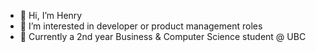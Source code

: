 - 👋 Hi, I’m Henry
- 👀 I’m interested in developer or product management roles
- 📖 Currently a 2nd year Business & Computer Science student @ UBC

<!---
henrychang0/henrychang0 is a ✨ special ✨ repository because its `README.md` (this file) appears on your GitHub profile.
You can click the Preview link to take a look at your changes.
--->
